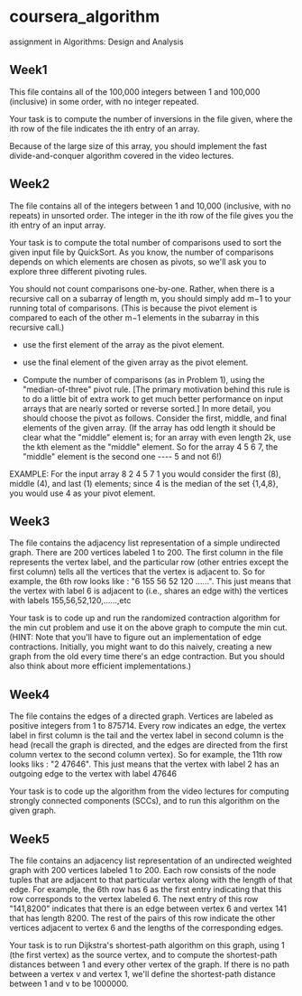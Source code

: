 # coursera_algorithm
assignment in Algorithms: Design and Analysis

## Week1

This file contains all of the 100,000 integers between 1 and 100,000 (inclusive) in some order, with no integer repeated.

Your task is to compute the number of inversions in the file given, where the ith row of the file indicates the ith entry of an array.

Because of the large size of this array, you should implement the fast divide-and-conquer algorithm covered in the video lectures.

## Week2

The file contains all of the integers between 1 and 10,000 (inclusive, with no repeats) in unsorted order. The integer in the ith row of the file gives you the ith entry of an input array.

Your task is to compute the total number of comparisons used to sort the given input file by QuickSort. As you know, the number of comparisons depends on which elements are chosen as pivots, so we'll ask you to explore three different pivoting rules.

You should not count comparisons one-by-one. Rather, when there is a recursive call on a subarray of length m, you should simply add m−1 to your running total of comparisons. (This is because the pivot element is compared to each of the other m−1 elements in the subarray in this recursive call.)

- use the first element of the array as the pivot element.

- use the final element of the given array as the pivot element.

- Compute the number of comparisons (as in Problem 1), using the "median-of-three" pivot rule. [The primary motivation behind this rule is to do a little bit of extra work to get much better performance on input arrays that are nearly sorted or reverse sorted.] In more detail, you should choose the pivot as follows. Consider the first, middle, and final elements of the given array. (If the array has odd length it should be clear what the "middle" element is; for an array with even length 2k, use the kth element as the "middle" element. So for the array 4 5 6 7, the "middle" element is the second one ---- 5 and not 6!) 

EXAMPLE: For the input array 8 2 4 5 7 1 you would consider the first (8), middle (4), and last (1) elements; since 4 is the median of the set {1,4,8}, you would use 4 as your pivot element.

## Week3

The file contains the adjacency list representation of a simple undirected graph. There are 200 vertices labeled 1 to 200. The first column in the file represents the vertex label, and the particular row (other entries except the first column) tells all the vertices that the vertex is adjacent to. So for example, the 6th row looks like : "6	155	56	52	120	......". This just means that the vertex with label 6 is adjacent to (i.e., shares an edge with) the vertices with labels 155,56,52,120,......,etc

Your task is to code up and run the randomized contraction algorithm for the min cut problem and use it on the above graph to compute the min cut. (HINT: Note that you'll have to figure out an implementation of edge contractions. Initially, you might want to do this naively, creating a new graph from the old every time there's an edge contraction. But you should also think about more efficient implementations.) 

## Week4

The file contains the edges of a directed graph. Vertices are labeled as positive integers from 1 to 875714. Every row indicates an edge, the vertex label in first column is the tail and the vertex label in second column is the head (recall the graph is directed, and the edges are directed from the first column vertex to the second column vertex). So for example, the 11th row looks liks : "2 47646". This just means that the vertex with label 2 has an outgoing edge to the vertex with label 47646

Your task is to code up the algorithm from the video lectures for computing strongly connected components (SCCs), and to run this algorithm on the given graph. 

## Week5

The file contains an adjacency list representation of an undirected weighted graph with 200 vertices labeled 1 to 200. Each row consists of the node tuples that are adjacent to that particular vertex along with the length of that edge. For example, the 6th row has 6 as the first entry indicating that this row corresponds to the vertex labeled 6. The next entry of this row "141,8200" indicates that there is an edge between vertex 6 and vertex 141 that has length 8200. The rest of the pairs of this row indicate the other vertices adjacent to vertex 6 and the lengths of the corresponding edges.

Your task is to run Dijkstra's shortest-path algorithm on this graph, using 1 (the first vertex) as the source vertex, and to compute the shortest-path distances between 1 and every other vertex of the graph. If there is no path between a vertex v and vertex 1, we'll define the shortest-path distance between 1 and v to be 1000000.
